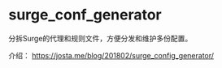 # surge_conf_generator

分拆Surge的代理和规则文件，方便分发和维护多份配置。

介绍： <https://josta.me/blog/201802/surge_config_generator/>
